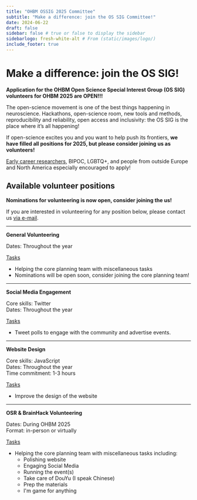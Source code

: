```yaml
---
title: "OHBM OSSIG 2025 Committee"
subtitle: "Make a difference: join the OS SIG Committee!"
date: 2024-06-22
draft: false
sidebar: false # true or false to display the sidebar
sidebarlogo: fresh-white-alt # From (static/images/logo/)
include_footer: true
---
```


# Make a difference: join the OS SIG!

**Application for the OHBM Open Science Special Interest Group (OS SIG) volunteers for OHBM 2025 are OPEN!!!**

The open-science movement is one of the best things happening in neuroscience. Hackathons, open-science room, new tools and methods, reproducibility and reliability, open access and inclusivity: the OS SIG is the place where it’s all happening!

If open-science excites you and you want to help push its frontiers, **we have filled all positions for 2025, but please consider joining us as volunteers!**
<!-- applying for a position in the OS SIG!  -->

[Early career researchers](https://www.ohbmtrainees.com/), BIPOC, LGBTQ+, and people from outside Europe and North America especially encouraged to apply! 

<!-- All OS SIG officers have reduced registration for OHBM 2025!

We have MANY opportunities to get involved with open-science and OHBM if you think nominating yourself for a position in the OS SIG is more time than you’d like to commit, please reach out to us about volunteering!

We are looking for a group of interested volunteers to help coordinate the international effort of creating Hackathons and the Open-science Room! 

**Please join us by submitting you self-nomination through [this form](https://forms.office.com/r/hf7N6RrYyE)**

For more information and descriptions of positions in details, please find them in [the OHBM Open Science SIG 2024/2025 Renewal Bylaws >>here<<](https://drive.google.com/file/d/17_JMObvZDamn83Uf5Hr206pVSqw0argT/view?usp=sharing).

### Renewal timeline and procedures: what to expect after self-nomination
The renewal process is composed of four rounds, starting June 27th, followed by continuous recruitment. Each round lasts for a maximum of 5 weeks, beginning with the self-nomination process, open for 2 weeks, and continuing with 2 weeks for the interview process conducted online by past and present OHBM Open Science SIG members, extendable for a third week if needed.

Following the interview process, new officers will be announced. Rounds open every four weeks. At the end of the last round, the OSSIG committee will organise continuous recruitment for the missing officer positions and general volunteers if necessary.

> As of Auguest 29th, 2024, we have opened the 3rd round of self-nomination to fill the available positions listed below.

## Available officer positions for 2024/2025 

_**Updated November 18th, 2024**_ -->

<!-- ### Treasurer (partial mandate)

Responsible for maintaining and updating an archive of SIG documentation both to the attention of SIG officers and of the OHBM community. Assists with coordination of the Open Science Room in collaboration with the Open Science Room Chair. Communicates regularly with other SIG officers

- Number of position: 1
- Duration: 2 years

### Hackathon Chair (half mandate)

Work with the current Hackathon chair as a co-chair to orgnize Hackathon next year!

- Number of positions: 1
- Duration: 1 year -->

<!-- ### Secretary Elect -->

<!-- The General Chair Elect will be responsible for the general direction and mission of the SIG in the following term.  -->

<!-- The Secretary Elect will be responsible for supporting the activities of the SIG by documenting its activities and facilitating inter-SIG communications in the following term.  -->

<!-- The Treasurer Elect will be responsible for all SIG finances and recruitment in the following
term. -->

<!-- These Elect roles take the main roles at the end of their first year. In-person attendance of the term hackathon and annual meeting is strongly suggested.

- Number of positions: 1

This is a 3 year positions:
- first year is *in training*, 
- second year you take the main role, 
- third year you step into an advisory role.  -->

<!-- ### Hackathon Co-Chair Elect

Work with the Hackathon chair to coordinate the Hackathon for next year and take the lead for OHBM 2026! Apply in pairs of two. Work with the rest of the OS SIG members to put on the best Hackathon happening anywhere.

- Number of positions: 1
- Duration: 2 year
- first year is *in training*, 
- second year you take the main role. -->

<!-- ### Open-science Room Chair Elect

Work with the open-science room chair to coordinate the open-science room for next year and take the lead for OHBM 2026. Work with the OS SIG to create an inclusive space for all OHBM members! 

- Number of positions: 1
- Duration: 2 year
- first year is *in training*, 
- second year you take the main role.

### Hybridization Chair Elect

Work with the hybridization chair on implementaing the hybrid format for our events - Hackathon and OSR - next year and take the lead for OHBM 2026! Work with the rest of the OS SIG members to put on the best Hackathon and OSR happening anywhere.

- Number of positions: 2
- Duration: 2 year
- first year is *in training*, 
- second year you take the main role.

### Community Liaison Officer

Work together with the OS SIG and OHBM community to maximize open-science outreach.

- Number of positions: 1
- Duration: 1 year

### Local Liaison Officer

The Local Liaison Officer is a person residing in/near or having a strong knowledge of the place of the current annual meeting (i.e., in this case, Brisbane). The Local Liaison Officer is expected to attend the Brainhack and the annual meeting in person.

- Number of positions: 1
- Duration: 1 year -->

## Available volunteer positions

**Nominations for volunteering is now open, consider joining the us!**

If you are interested in volunteering for any position below, please contact us [via e-mail](mailto:OHBMOpenScience@gmail.com).

---

**General Volunteering** <br>

Dates: Throughout the year <br>

<ins>Tasks</ins>
* Helping the core planning team with miscellaneous tasks 
* Nominations will be open soon, consider joining the core planning team! 

---

**Social Media Engagement** <br>

Core skills: Twitter <br>
Dates: Throughout the year <br>

<ins>Tasks</ins>
<!-- * Tweet announcements on a schedule before and during the OHBM. <br> -->
* Tweet polls to engage with the community and advertise events. <br>

---

**Website Design** <br>

Core skills: JavaScript <br>
Dates: Throughout the year <br>
Time commitment: 1-3 hours <br>

<ins>Tasks</ins>

* Improve the design of the website 

---

**OSR & BrainHack Volunteering** <br>

Dates: During OHBM 2025 <br>
Format: in-person or virtually <br>

<ins>Tasks</ins>
* Helping the core planning team with miscellaneous tasks including:
    * Polishing website
    * Engaging Social Media
    * Running the event(s)
    * Take care of DouYu (I speak Chinese)
    * Prep the materials
    * I'm game for anything

<!-- ***[Get involved now!](/volunteer.md)*** -->


